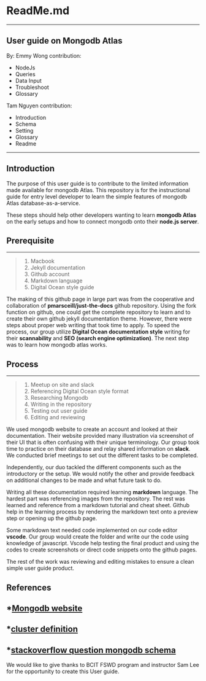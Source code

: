 # ReadMe.md
---
## User guide on Mongodb Atlas

By: Emmy Wong
contribution:
* NodeJs
* Queries
* Data Input
* Troubleshoot
* Glossary



Tam Nguyen
contribution:
* Introduction
* Schema
* Setting
* Glossary
* Readme
---

## Introduction
The purpose of this user guide is to contribute to the limited information made available for mongodb Atlas. This repository is for the instructional guide for entry level developer to learn the simple features of mongodb Atlas database-as-a-service. 

These steps should help other developers wanting to learn **mongodb Atlas** on the early setups and how to connect mongodb onto their **node.js server**. 


## Prerequisite
---
>1. Macbook
>2. Jekyll documentation 
>3. Github account
>4. Markdown language
>5. Digital Ocean style guide

The making of this github page in large part was from the cooperative and collaboration of **pmarsceill/just-the-docs** github repository. Using the fork function on github, one could get the complete repository to learn and to create their own github jekyll documentation theme. However, there were steps about proper web writing that took time to apply. To speed the process, our group utilize **Digital Ocean documentation style** writing for their **scannability** and **SEO (search engine optimization)**. The next step was to learn how mongodb atlas works.

## Process
---
>1. Meetup on site and slack
>2. Referencing Digital Ocean style format
>3. Researching Mongodb
>4. Writing in the repository
>5. Testing out user guide
>6. Editing and reviewing

We used mongodb website to create an account and looked at their documentation. Their website provided many illustration via screenshot of their UI that is often confusing with their unique terminology. Our group took time to practice on their database and relay shared information on **slack**. We conducted brief meetings to set out the different tasks to be completed. 

Independently, our duo tackled the different components such as the introductory or the setup. We would notify the other and provide feedback on additional changes to be made and what future task to do. 

Writing all these documentation required learning **markdown** language. The hardest part was referencing images from the repository. The rest was learned and reference from a markdown tutorial and cheat sheet. Github help in the learning process by rendering the markdown text onto a preview step or opening up the github page. 

Some markdown text needed code implemented on our code editor **vscode**. Our group would create the folder and write our the code using knowledge of javascript. Vscode help testing the final product and using the codes to create screenshots or direct code snippets onto the github pages.


The rest of the work was reviewing and editing mistakes to ensure a clean simple user guide product.
## References
*[Mongodb website](https://docs.atlas.mongodb.com/)
---
*[cluster definition](https://docs.atlas.mongodb.com/cluster-configuration/)
---
*[stackoverflow question mongodb schema](https://stackoverflow.com/questions/16998998/mongodb-how-to-define-a-schema)
---


We would like to give thanks to BCIT FSWD program and instructor Sam Lee for the opportunity to create this User guide.


